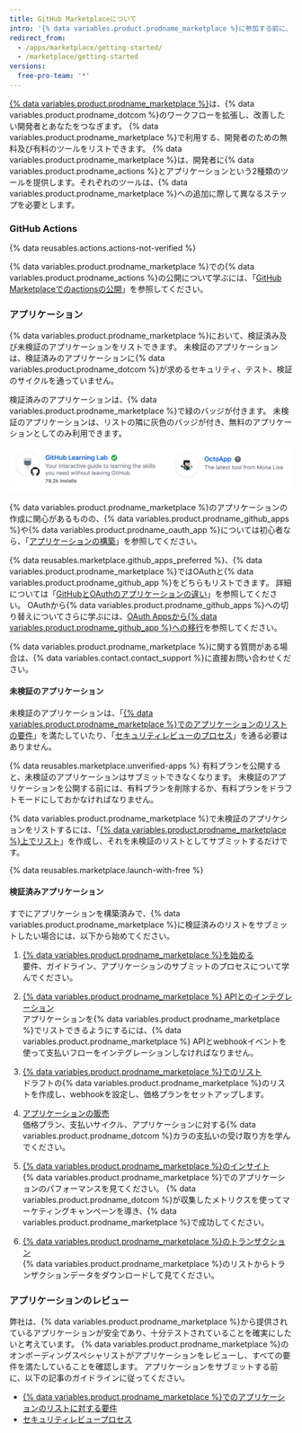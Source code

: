 ```yaml
---
title: GitHub Marketplaceについて
intro: '{% data variables.product.prodname_marketplace %}に参加する前に、アプリケーションをレビューに備えるための基本を学んでください。'
redirect_from:
  - /apps/marketplace/getting-started/
  - /marketplace/getting-started
versions:
  free-pro-team: '*'
---
```


[{% data variables.product.prodname_marketplace %}](https://github.com/marketplace)は、{% data variables.product.prodname_dotcom %}のワークフローを拡張し、改善したい開発者とあなたをつなぎます。 {% data variables.product.prodname_marketplace %}で利用する、開発者のための無料及び有料のツールをリストできます。 {% data variables.product.prodname_marketplace %}は、開発者に{% data variables.product.prodname_actions %}とアプリケーションという2種類のツールを提供します。それぞれのツールは、{% data variables.product.prodname_marketplace %}への追加に際して異なるステップを必要とします。

### GitHub Actions

{% data reusables.actions.actions-not-verified %}

{% data variables.product.prodname_marketplace %}での{% data variables.product.prodname_actions %}の公開について学ぶには、「[GitHub Marketplaceでのactionsの公開](/actions/creating-actions/publishing-actions-in-github-marketplace)」を参照してください。

### アプリケーション

{% data variables.product.prodname_marketplace %}において、検証済み及び未検証のアプリケーションをリストできます。 未検証のアプリケーションは、検証済みのアプリケーションに{% data variables.product.prodname_dotcom %}が求めるセキュリティ、テスト、検証のサイクルを通っていません。

検証済みのアプリケーションは、{% data variables.product.prodname_marketplace %}で緑のバッジが付きます。 未検証のアプリケーションは、リストの隣に灰色のバッジが付き、無料のアプリケーションとしてのみ利用できます。

![検証済みの緑と未検証の灰色のバッジ](/assets/images/marketplace/marketplace_verified_badges.png)

{% data variables.product.prodname_marketplace %}のアプリケーションの作成に関心があるものの、{% data variables.product.prodname_github_apps %}や{% data variables.product.prodname_oauth_app %}については初心者なら、「[アプリケーションの構築](/apps/)」を参照してください。

{% data reusables.marketplace.github_apps_preferred %}、{% data variables.product.prodname_marketplace %}ではOAuthと{% data variables.product.prodname_github_app %}をどちらもリストできます。 詳細については「[GitHubとOAuthのアプリケーションの違い](/apps/differences-between-apps/)」を参照してください。 OAuthから{% data variables.product.prodname_github_apps %}への切り替えについてさらに学ぶには、[OAuth Appsから{% data variables.product.prodname_github_app %}への移行](/apps/migrating-oauth-apps-to-github-apps/)を参照してください。

{% data variables.product.prodname_marketplace %}に関する質問がある場合は、{% data variables.contact.contact_support %}に直接お問い合わせください。

#### 未検証のアプリケーション

未検証のアプリケーションは、「[{% data variables.product.prodname_marketplace %}でのアプリケーションのリストの要件](/marketplace/getting-started/requirements-for-listing-an-app-on-github-marketplace/)」を満たしていたり、「[セキュリティレビューのプロセス](/marketplace/getting-started/security-review-process/)」を通る必要はありません。

{% data reusables.marketplace.unverified-apps %} 有料プランを公開すると、未検証のアプリケーションはサブミットできなくなります。 未検証のアプリケーションを公開する前には、有料プランを削除するか、有料プランをドラフトモードにしておかなければなりません。

{% data variables.product.prodname_marketplace %}で未検証のアプリケションをリストするには、「[{% data variables.product.prodname_marketplace %}上でリスト](/marketplace/listing-on-github-marketplace/)」を作成し、それを未検証のリストとしてサブミットするだけです。

{% data reusables.marketplace.launch-with-free %}

#### 検証済みアプリケーション

すでにアプリケーションを構築済みで、{% data variables.product.prodname_marketplace %}に検証済みのリストをサブミットしたい場合には、以下から始めてください。

1. [{% data variables.product.prodname_marketplace %}を始める](/marketplace/getting-started/)<br/>要件、ガイドライン、アプリケーションのサブミットのプロセスについて学んでください。

1. [{% data variables.product.prodname_marketplace %} APIとのインテグレーション](/marketplace/integrating-with-the-github-marketplace-api/)<br/>アプリケーションを{% data variables.product.prodname_marketplace %}でリストできるようにするには、{% data variables.product.prodname_marketplace %} APIとwebhookイベントを使って支払いフローをインテグレーションしなければなりません。

1. [{% data variables.product.prodname_marketplace %}でのリスト](/marketplace/listing-on-github-marketplace/)<br/>ドラフトの{% data variables.product.prodname_marketplace %}のリストを作成し、webhookを設定し、価格プランをセットアップします。

1. [アプリケーションの販売](/marketplace/selling-your-app/)<br/>価格プラン、支払いサイクル、アプリケーションに対する{% data variables.product.prodname_dotcom %}カラの支払いの受け取り方を学んでください。

1. [{% data variables.product.prodname_marketplace %}のインサイト](/marketplace/github-marketplace-insights/)<br/>{% data variables.product.prodname_marketplace %}でのアプリケーションのパフォーマンスを見てください。 {% data variables.product.prodname_dotcom %}が収集したメトリクスを使ってマーケティングキャンペーンを導き、{% data variables.product.prodname_marketplace %}で成功してください。

1. [{% data variables.product.prodname_marketplace %}のトランザクション](/marketplace/github-marketplace-transactions/)<br/>{% data variables.product.prodname_marketplace %}のリストからトランザクションデータをダウンロードして見てください。

### アプリケーションのレビュー

弊社は、{% data variables.product.prodname_marketplace %}から提供されているアプリケーションが安全であり、十分テストされていることを確実にしたいと考えています。 {% data variables.product.prodname_marketplace %}のオンボーディングスペシャリストがアプリケーションをレビューし、すべての要件を満たしていることを確認します。 アプリケーションをサブミットする前に、以下の記事のガイドラインに従ってください。


* [{% data variables.product.prodname_marketplace %}でのアプリケーションのリストに対する要件](/marketplace/getting-started/requirements-for-listing-an-app-on-github-marketplace/)
* [セキュリティレビュープロセス](/marketplace/getting-started/security-review-process/)
